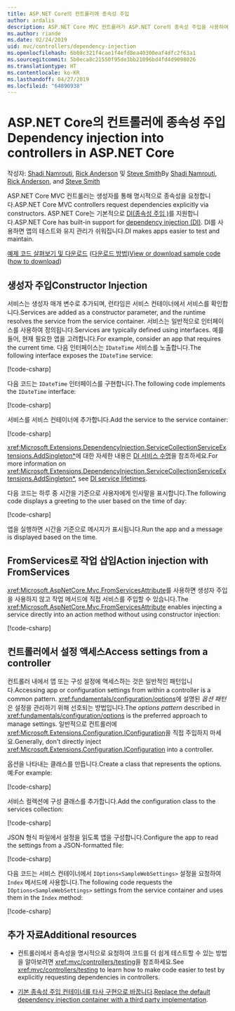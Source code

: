 ```yaml
---
title: ASP.NET Core의 컨트롤러에 종속성 주입
author: ardalis
description: ASP.NET Core MVC 컨트롤러가 ASP.NET Core의 종속성 주입을 사용하여 해당 생성자를 통해 명시적으로 해당 종속성을 요청하는 방법을 알아봅니다.
ms.author: riande
ms.date: 02/24/2019
uid: mvc/controllers/dependency-injection
ms.openlocfilehash: 6b08c321f4cae1f4efd8ea40300eaf4dfc2f63a1
ms.sourcegitcommit: 5b0eca8c21550f95de3bb21096bd4fd4d9098026
ms.translationtype: HT
ms.contentlocale: ko-KR
ms.lasthandoff: 04/27/2019
ms.locfileid: "64890938"
---
```

# <a name="dependency-injection-into-controllers-in-aspnet-core"></a><span data-ttu-id="fe839-103">ASP.NET Core의 컨트롤러에 종속성 주입</span><span class="sxs-lookup"><span data-stu-id="fe839-103">Dependency injection into controllers in ASP.NET Core</span></span>

<a name="dependency-injection-controllers"></a>

<span data-ttu-id="fe839-104">작성자: [Shadi Namrouti](https://github.com/shadinamrouti), [Rick Anderson](https://twitter.com/RickAndMSFT) 및 [Steve Smith](https://github.com/ardalis)</span><span class="sxs-lookup"><span data-stu-id="fe839-104">By [Shadi Namrouti](https://github.com/shadinamrouti), [Rick Anderson](https://twitter.com/RickAndMSFT), and [Steve Smith](https://github.com/ardalis)</span></span>

<span data-ttu-id="fe839-105">ASP.NET Core MVC 컨트롤러는 생성자를 통해 명시적으로 종속성을 요청합니다.</span><span class="sxs-lookup"><span data-stu-id="fe839-105">ASP.NET Core MVC controllers request dependencies explicitly via constructors.</span></span> <span data-ttu-id="fe839-106">ASP.NET Core는 기본적으로 [DI(종속성 주입 )](xref:fundamentals/dependency-injection)를 지원합니다.</span><span class="sxs-lookup"><span data-stu-id="fe839-106">ASP.NET Core has built-in support for [dependency injection (DI)](xref:fundamentals/dependency-injection).</span></span> <span data-ttu-id="fe839-107">DI를 사용하면 앱의 테스트와 유지 관리가 쉬워집니다.</span><span class="sxs-lookup"><span data-stu-id="fe839-107">DI makes apps easier to test and maintain.</span></span>

<span data-ttu-id="fe839-108">[예제 코드 살펴보기 및 다운로드](https://github.com/aspnet/AspNetCore.Docs/tree/master/aspnetcore/mvc/controllers/dependency-injection/sample) ([다운로드 방법](xref:index#how-to-download-a-sample))</span><span class="sxs-lookup"><span data-stu-id="fe839-108">[View or download sample code](https://github.com/aspnet/AspNetCore.Docs/tree/master/aspnetcore/mvc/controllers/dependency-injection/sample) ([how to download](xref:index#how-to-download-a-sample))</span></span>

## <a name="constructor-injection"></a><span data-ttu-id="fe839-109">생성자 주입</span><span class="sxs-lookup"><span data-stu-id="fe839-109">Constructor Injection</span></span>

<span data-ttu-id="fe839-110">서비스는 생성자 매개 변수로 추가되며, 런타임은 서비스 컨테이너에서 서비스를 확인합니다.</span><span class="sxs-lookup"><span data-stu-id="fe839-110">Services are added as a constructor parameter, and the runtime resolves the service from the service container.</span></span> <span data-ttu-id="fe839-111">서비스는 일반적으로 인터페이스를 사용하여 정의됩니다.</span><span class="sxs-lookup"><span data-stu-id="fe839-111">Services are typically defined using interfaces.</span></span> <span data-ttu-id="fe839-112">예를 들어, 현재 필요한 앱을 고려합니다.</span><span class="sxs-lookup"><span data-stu-id="fe839-112">For example, consider an app that requires the current time.</span></span> <span data-ttu-id="fe839-113">다음 인터페이스는 `IDateTime` 서비스를 노출합니다.</span><span class="sxs-lookup"><span data-stu-id="fe839-113">The following interface exposes the `IDateTime` service:</span></span>

[!code-csharp[](dependency-injection/sample/ControllerDI/Interfaces/IDateTime.cs?name=snippet)]

<span data-ttu-id="fe839-114">다음 코드는 `IDateTime` 인터페이스를 구현합니다.</span><span class="sxs-lookup"><span data-stu-id="fe839-114">The following code implements the `IDateTime` interface:</span></span>

[!code-csharp[](dependency-injection/sample/ControllerDI/Services/SystemDateTime.cs?name=snippet)]

<span data-ttu-id="fe839-115">서비스를 서비스 컨테이너에 추가합니다.</span><span class="sxs-lookup"><span data-stu-id="fe839-115">Add the service to the service container:</span></span>

[!code-csharp[](dependency-injection/sample/ControllerDI/Startup1.cs?name=snippet&highlight=3)]

<span data-ttu-id="fe839-116"><xref:Microsoft.Extensions.DependencyInjection.ServiceCollectionServiceExtensions.AddSingleton*>에 대한 자세한 내용은 [DI 서비스 수명](xref:fundamentals/dependency-injection#service-lifetimes)을 참조하세요.</span><span class="sxs-lookup"><span data-stu-id="fe839-116">For more information on <xref:Microsoft.Extensions.DependencyInjection.ServiceCollectionServiceExtensions.AddSingleton*>, see [DI service lifetimes](xref:fundamentals/dependency-injection#service-lifetimes).</span></span>

<span data-ttu-id="fe839-117">다음 코드는 하루 중 시간을 기준으로 사용자에게 인사말을 표시합니다.</span><span class="sxs-lookup"><span data-stu-id="fe839-117">The following code displays a greeting to the user based on the time of day:</span></span>

[!code-csharp[](dependency-injection/sample/ControllerDI/Controllers/HomeController.cs?name=snippet)]

<span data-ttu-id="fe839-118">앱을 실행하면 시간을 기준으로 메시지가 표시됩니다.</span><span class="sxs-lookup"><span data-stu-id="fe839-118">Run the app and a message is displayed based on the time.</span></span>

## <a name="action-injection-with-fromservices"></a><span data-ttu-id="fe839-119">FromServices로 작업 삽입</span><span class="sxs-lookup"><span data-stu-id="fe839-119">Action injection with FromServices</span></span>

<span data-ttu-id="fe839-120"><xref:Microsoft.AspNetCore.Mvc.FromServicesAttribute>를 사용하면 생성자 주입을 사용하지 않고 작업 메서드에 직접 서비스를 주입할 수 있습니다.</span><span class="sxs-lookup"><span data-stu-id="fe839-120">The <xref:Microsoft.AspNetCore.Mvc.FromServicesAttribute> enables injecting a service directly into an action method without using constructor injection:</span></span>

[!code-csharp[](dependency-injection/sample/ControllerDI/Controllers/HomeController.cs?name=snippet2)]

## <a name="access-settings-from-a-controller"></a><span data-ttu-id="fe839-121">컨트롤러에서 설정 액세스</span><span class="sxs-lookup"><span data-stu-id="fe839-121">Access settings from a controller</span></span>

<span data-ttu-id="fe839-122">컨트롤러 내에서 앱 또는 구성 설정에 액세스하는 것은 일반적인 패턴입니다.</span><span class="sxs-lookup"><span data-stu-id="fe839-122">Accessing app or configuration settings from within a controller is a common pattern.</span></span> <span data-ttu-id="fe839-123"><xref:fundamentals/configuration/options>에 설명된 *옵션 패턴*은 설정을 관리하기 위해 선호되는 방법입니다.</span><span class="sxs-lookup"><span data-stu-id="fe839-123">The *options pattern* described in <xref:fundamentals/configuration/options> is the preferred approach to manage settings.</span></span> <span data-ttu-id="fe839-124">일반적으로 컨트롤러에 <xref:Microsoft.Extensions.Configuration.IConfiguration>을 직접 주입하지 마세요.</span><span class="sxs-lookup"><span data-stu-id="fe839-124">Generally, don't directly inject <xref:Microsoft.Extensions.Configuration.IConfiguration> into a controller.</span></span>

<span data-ttu-id="fe839-125">옵션을 나타내는 클래스를 만듭니다.</span><span class="sxs-lookup"><span data-stu-id="fe839-125">Create a class that represents the options.</span></span> <span data-ttu-id="fe839-126">예:</span><span class="sxs-lookup"><span data-stu-id="fe839-126">For example:</span></span>

[!code-csharp[](dependency-injection/sample/ControllerDI/Models/SampleWebSettings.cs?name=snippet)]

<span data-ttu-id="fe839-127">서비스 컬렉션에 구성 클래스를 추가합니다.</span><span class="sxs-lookup"><span data-stu-id="fe839-127">Add the configuration class to the services collection:</span></span>

[!code-csharp[](dependency-injection/sample/ControllerDI/Startup.cs?highlight=4&name=snippet1)]

<span data-ttu-id="fe839-128">JSON 형식 파일에서 설정을 읽도록 앱을 구성합니다.</span><span class="sxs-lookup"><span data-stu-id="fe839-128">Configure the app to read the settings from a JSON-formatted file:</span></span>

[!code-csharp[](dependency-injection/sample/ControllerDI/Program.cs?name=snippet&range=10-15)]

<span data-ttu-id="fe839-129">다음 코드는 서비스 컨테이너에서 `IOptions<SampleWebSettings>` 설정을 요청하여 `Index` 메서드에 사용합니다.</span><span class="sxs-lookup"><span data-stu-id="fe839-129">The following code requests the `IOptions<SampleWebSettings>` settings from the service container and uses them in the `Index` method:</span></span>

[!code-csharp[](dependency-injection/sample/ControllerDI/Controllers/SettingsController.cs?name=snippet)]

## <a name="additional-resources"></a><span data-ttu-id="fe839-130">추가 자료</span><span class="sxs-lookup"><span data-stu-id="fe839-130">Additional resources</span></span>

* <span data-ttu-id="fe839-131">컨트롤러에서 종속성을 명시적으로 요청하여 코드를 더 쉽게 테스트할 수 있는 방법을 알아보려면 <xref:mvc/controllers/testing>을 참조하세요.</span><span class="sxs-lookup"><span data-stu-id="fe839-131">See <xref:mvc/controllers/testing> to learn how to make code easier to test by explicitly requesting dependencies in controllers.</span></span>

* <span data-ttu-id="fe839-132">[기본 종속성 주입 컨테이너를 타사 구현으로 바꿉니다](xref:fundamentals/dependency-injection#default-service-container-replacement).</span><span class="sxs-lookup"><span data-stu-id="fe839-132">[Replace the default dependency injection container with a third party implementation](xref:fundamentals/dependency-injection#default-service-container-replacement).</span></span>
